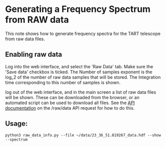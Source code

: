 # Generating a Frequency Spectrum from RAW data

This note shows how to generate frequency spectra for the TART telescope from raw data files.

## Enabling raw data

Log into the web interface, and select the 'Raw Data' tab. Make sure the 'Save data' checkbox is ticked. The Number of samples exponent is the log_2 of the number of raw data samples that will be stored. The Integration time corresponding to this number of samples is shown.

log out of the web interface, and in the main screen a list of raw data files will be shown. These can be downloaded from the browser, or an automated script can be used to download all files. See the  [API documentation](https://tart.elec.ac.nz/doc/#api-Acquisiton-get_raw_data_file_handles) on the /raw/data API request for how to do this.


## Usage:

    python3 raw_data_info.py --file ~/data/23_36_51.819267_data.hdf --show --spectrum

    
